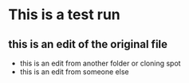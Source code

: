 # This is a test run
## this is an edit of the original file
- this is an edit from another folder or cloning spot
- this is an edit from someone else
